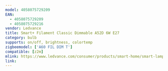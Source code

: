 ```yaml
---
model: 4058075729209
EAN: 
  - 4058075729209
  - 4058075729216
vendor: Ledvance
title: Smart+ Filament Classic Dimmable A52D 6W E27 
category: bulb
supports: on/off, brightness, colortemp
zigbeemodel: ['A60 FIL DIM T']
compatible: [z2m]
mlink: https://www.ledvance.com/consumer/products/smart-home/smart-lamps/smart-zigbee/smart-classic-filament-lamps-with-zigbee-technology/classic-bulb-shape-with-filament-style-with-zigbee-technology-c141279?productId=204357
link: 
---
```

